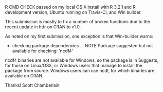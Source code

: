 R CMD CHECK passed on my local OS X install with R 3.2.1 and
R development version, Ubuntu running on Travis-CI, and Win builder.


This submission is mostly to fix a number of broken functions due to the 
recent update in httr on CRAN to v1.0. 


As noted on my first submission, one exception is that Win-builder warns:

* checking package dependencies ... NOTE
Package suggested but not available for checking: 'ncdf4'

ncdf4 binaries are not available for Windows, so the package is 
in Suggests, for those on Linux/OSX, or Windows users that manage 
to install the package from source. Windows users can use ncdf, for
which binaries are available on CRAN.


Thanks! Scott Chamberlain

